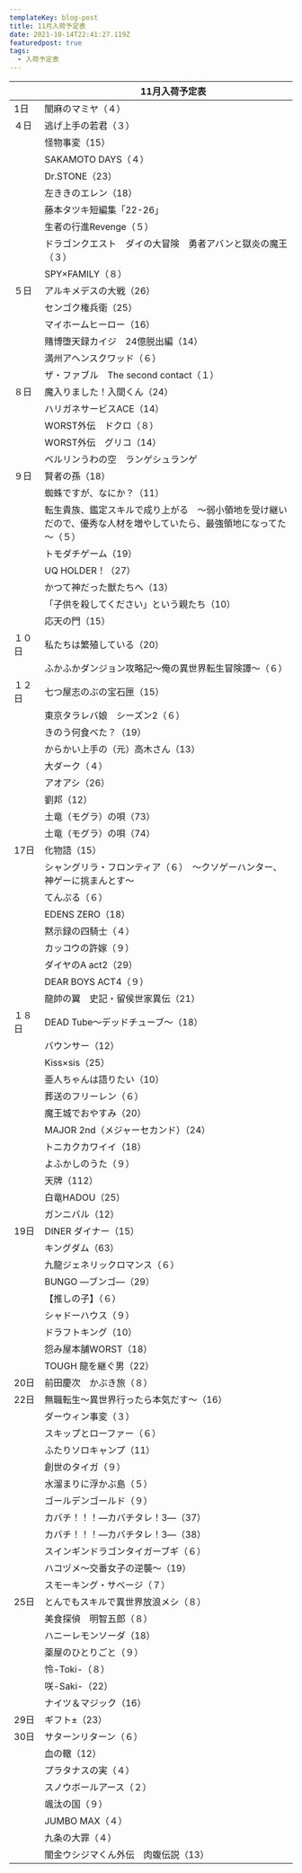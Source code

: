 ```yaml
---
templateKey: blog-post
title: 11月入荷予定表
date: 2021-10-14T22:41:27.119Z
featuredpost: true
tags:
  - 入荷予定表
---
```

| <!--StartFragment-->　　 | 　  11月入荷予定表                                                |
| ---------------------- | ---------------------------------------------------------- |
| 1日                     | 闇麻のマミヤ（４）                                                  |
| ４日                     | 逃げ上手の若君（３）                                                 |
| 　                      | 怪物事変（15）                                                   |
| 　                      | SAKAMOTO DAYS（４）                                           |
| 　                      | Dr.STONE（23）                                               |
| 　                      | 左ききのエレン（18）                                                |
| 　                      | 藤本タツキ短編集「22-26」                                            |
| 　                      | 生者の行進Revenge（５）                                            |
| 　                      | ドラゴンクエスト　ダイの大冒険　勇者アバンと獄炎の魔王（３）                             |
| 　                      | SPY×FAMILY（８）                                              |
| ５日                     | アルキメデスの大戦（26）                                              |
| 　                      | センゴク権兵衛（25）                                                |
| 　                      | マイホームヒーロー（16）                                              |
| 　                      | 賭博堕天録カイジ　24億脱出編（14）                                        |
| 　                      | 満州アヘンスクワッド（６）                                              |
| 　                      | ザ・ファブル　The second contact（１）                               |
| ８日                     | 魔入りました！入間くん（24）                                            |
| 　                      | ハリガネサービスACE（14）                                            |
| 　                      | WORST外伝　ドクロ（８）                                             |
| 　                      | WORST外伝　グリコ（14）                                            |
| 　                      | ベルリンうわの空　ランゲシュランゲ                                          |
| ９日                     | 賢者の孫（18）                                                   |
| 　                      | 蜘蛛ですが、なにか？（11）                                             |
| 　                      | 転生貴族、鑑定スキルで成り上がる　～弱小領地を受け継いだので、優秀な人材を増やしていたら、最強領地になってた～（５） |
| 　                      | トモダチゲーム（19）                                                |
| 　                      | UQ HOLDER！（27）                                             |
| 　                      | かつて神だった獣たちへ（13）                                            |
| 　                      | 「子供を殺してください」という親たち（10）                                     |
| 　                      | 応天の門（15）                                                   |
| １０日                    | 私たちは繁殖している（20）                                             |
| 　                      | ふかふかダンジョン攻略記～俺の異世界転生冒険譚～（６）                                |
| １２日                    | 七つ屋志のぶの宝石匣（15）                                             |
| 　                      | 東京タラレバ娘　シーズン2（６）                                           |
| 　                      | きのう何食べた？（19）                                               |
| 　                      | からかい上手の（元）高木さん（13）                                         |
| 　                      | 大ダーク（４）                                                    |
| 　                      | アオアシ（26）                                                   |
| 　                      | 劉邦（12）                                                     |
| 　                      | 土竜（モグラ）の唄（73）                                              |
| 　                      | 土竜（モグラ）の唄（74）                                              |
| 17日                    | 化物語（15）                                                    |
| 　                      | シャングリラ・フロンティア（６）　～クソゲーハンター、神ゲーに挑まんとす～                      |
| 　                      | てんぷる（６）                                                    |
| 　                      | EDENS ZERO（18）                                             |
| 　                      | 黙示録の四騎士（４）                                                 |
| 　                      | カッコウの許嫁（９）                                                 |
| 　                      | ダイヤのA act2（29）                                             |
| 　                      | DEAR BOYS ACT4（９）                                          |
| 　                      | 龍帥の翼　史記・留侯世家異伝（21）                                         |
| １８日                    | DEAD Tube～デッドチューブ～（18）                                     |
| 　                      | バウンサー（12）                                                  |
| 　                      | Kiss×sis（25）                                               |
| 　                      | 亜人ちゃんは語りたい（10）                                             |
| 　                      | 葬送のフリーレン（６）                                                |
| 　                      | 魔王城でおやすみ（20）                                               |
| 　                      | MAJOR 2nd（メジャーセカンド）（24）                                    |
| 　                      | トニカクカワイイ（18）                                               |
| 　                      | よふかしのうた（９）                                                 |
| 　                      | 天牌（112）                                                    |
| 　                      | 白竜HADOU（25）                                                |
| 　                      | ガンニバル（12）                                                  |
| 19日                    | DINER ダイナー（15）                                             |
| 　                      | キングダム（63）                                                  |
| 　                      | 九龍ジェネリックロマンス（６）                                            |
| 　                      | BUNGO ―ブンゴ―（29）                                            |
| 　                      | 【推しの子】（６）                                                  |
| 　                      | シャドーハウス（９）                                                 |
| 　                      | ドラフトキング（10）                                                |
| 　                      | 怨み屋本舗WORST（18）                                             |
| 　                      | TOUGH 龍を継ぐ男（22）                                            |
| 20日                    | 前田慶次　かぶき旅（８）                                               |
| 22日                    | 無職転生～異世界行ったら本気だす～（16）                                      |
| 　                      | ダーウィン事変（３）                                                 |
| 　                      | スキップとローファー（６）                                              |
| 　                      | ふたりソロキャンプ（11）                                              |
| 　                      | 創世のタイガ（９）                                                  |
| 　                      | 水溜まりに浮かぶ島（５）                                               |
| 　                      | ゴールデンゴールド（９）                                               |
| 　                      | カバチ！！！―カバチタレ！3―（37）                                        |
| 　                      | カバチ！！！―カバチタレ！3―（38）                                        |
| 　                      | スインギンドラゴンタイガーブギ（６）                                         |
| 　                      | ハコヅメ～交番女子の逆襲～（19）                                          |
| 　                      | スモーキング・サベージ（７）                                             |
| 25日                    | とんでもスキルで異世界放浪メシ（８）                                         |
| 　                      | 美食探偵　明智五郎（８）                                               |
| 　                      | ハニーレモンソーダ（18）                                              |
| 　                      | 薬屋のひとりごと（９）                                                |
| 　                      | 怜-Toki-（８）                                                 |
| 　                      | 咲-Saki-（22）                                                |
| 　                      | ナイツ＆マジック（16）                                               |
| 29日                    | ギフト±（23）                                                   |
| 30日                    | サターンリターン（６）                                                |
| 　                      | 血の轍（12）                                                    |
| 　                      | プラタナスの実（４）                                                 |
| 　                      | スノウボールアース（２）                                               |
| 　                      | 颯汰の国（９）                                                    |
| 　                      | JUMBO MAX（４）                                               |
| 　                      | 九条の大罪（４）                                                   |
| 　                      | 闇金ウシジマくん外伝　肉蝮伝説（13）<!--EndFragment-->                      |